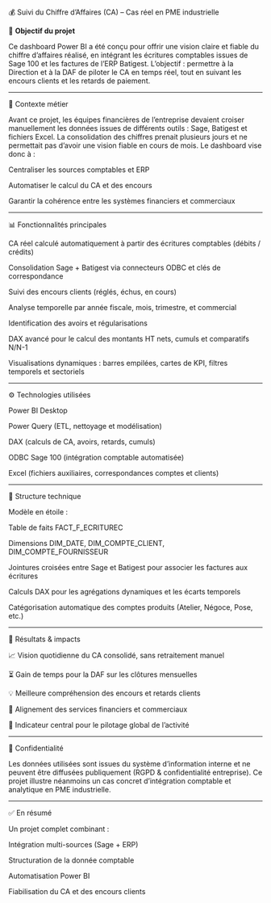 💰 Suivi du Chiffre d’Affaires (CA) – Cas réel en PME industrielle


🎯 **Objectif du projet**

Ce dashboard Power BI a été conçu pour offrir une vision claire et fiable du chiffre d’affaires réalisé, en intégrant les écritures comptables issues de Sage 100 et les factures de l’ERP Batigest.
L’objectif : permettre à la Direction et à la DAF de piloter le CA en temps réel, tout en suivant les encours clients et les retards de paiement.

---

🧠 Contexte métier

Avant ce projet, les équipes financières de l’entreprise devaient croiser manuellement les données issues de différents outils : Sage, Batigest et fichiers Excel.
La consolidation des chiffres prenait plusieurs jours et ne permettait pas d’avoir une vision fiable en cours de mois.
Le dashboard vise donc à :

Centraliser les sources comptables et ERP

Automatiser le calcul du CA et des encours

Garantir la cohérence entre les systèmes financiers et commerciaux

---

📊 Fonctionnalités principales

CA réel calculé automatiquement à partir des écritures comptables (débits / crédits)

Consolidation Sage + Batigest via connecteurs ODBC et clés de correspondance

Suivi des encours clients (réglés, échus, en cours)

Analyse temporelle par année fiscale, mois, trimestre, et commercial

Identification des avoirs et régularisations

DAX avancé pour le calcul des montants HT nets, cumuls et comparatifs N/N-1

Visualisations dynamiques : barres empilées, cartes de KPI, filtres temporels et sectoriels

---

⚙️ Technologies utilisées

Power BI Desktop

Power Query (ETL, nettoyage et modélisation)

DAX (calculs de CA, avoirs, retards, cumuls)

ODBC Sage 100 (intégration comptable automatisée)

Excel (fichiers auxiliaires, correspondances comptes et clients)

---

🧩 Structure technique

Modèle en étoile :

Table de faits FACT_F_ECRITUREC

Dimensions DIM_DATE, DIM_COMPTE_CLIENT, DIM_COMPTE_FOURNISSEUR

Jointures croisées entre Sage et Batigest pour associer les factures aux écritures

Calculs DAX pour les agrégations dynamiques et les écarts temporels

Catégorisation automatique des comptes produits (Atelier, Négoce, Pose, etc.)

---

🚀 Résultats & impacts

📈 Vision quotidienne du CA consolidé, sans retraitement manuel

⏳ Gain de temps pour la DAF sur les clôtures mensuelles

💡 Meilleure compréhension des encours et retards clients

🤝 Alignement des services financiers et commerciaux

🧭 Indicateur central pour le pilotage global de l’activité

---

📁 Confidentialité

Les données utilisées sont issues du système d’information interne et ne peuvent être diffusées publiquement (RGPD & confidentialité entreprise).
Ce projet illustre néanmoins un cas concret d’intégration comptable et analytique en PME industrielle.

---

✅ En résumé

Un projet complet combinant :

Intégration multi-sources (Sage + ERP)

Structuration de la donnée comptable

Automatisation Power BI

Fiabilisation du CA et des encours clients
